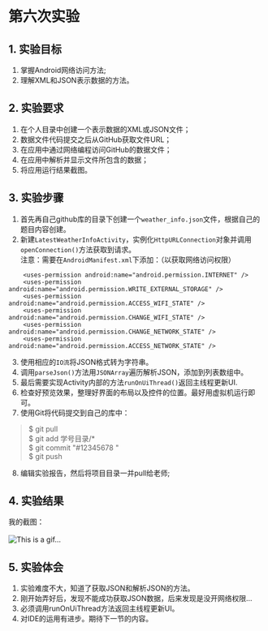 # 第六次实验 

## 1. 实验目标
1. 掌握Android网络访问方法;    
2. 理解XML和JSON表示数据的方法。

## 2. 实验要求
1. 在个人目录中创建一个表示数据的XML或JSON文件；
2. 数据文件代码提交之后从GitHub获取文件URL；
3. 在应用中通过网络编程访问GitHub的数据文件；
4. 在应用中解析并显示文件所包含的数据；
5. 将应用运行结果截图。

## 3. 实验步骤
1.  首先再自己github库的目录下创建一个`weather_info.json`文件，根据自己的题目内容创建。
2.  新建`LatestWeatherInfoActivity`，实例化`HttpURLConnection`对象并调用`openConnection()`方法获取到请求。  
    注意：需要在`AndroidManifest.xml`下添加：（以获取网络访问权限）
```
    <uses-permission android:name="android.permission.INTERNET" />
    <uses-permission android:name="android.permission.WRITE_EXTERNAL_STORAGE" />
    <uses-permission android:name="android.permission.ACCESS_WIFI_STATE" />
    <uses-permission android:name="android.permission.CHANGE_WIFI_STATE" />
    <uses-permission android:name="android.permission.CHANGE_NETWORK_STATE" />
    <uses-permission android:name="android.permission.ACCESS_NETWORK_STATE" /> 
```
3.  使用相应的`IO流`将JSON格式转为字符串。   
4.  调用`parseJson()`方法用`JSONArray`遍历解析JSON，添加到列表数组中。
5.  最后需要实现Activity内部的方法`runOnUiThread()`返回主线程更新UI.
6.  检查好预览效果，整理好界面的布局以及控件的位置。最好用虚拟机运行即可。
7.  使用Git将代码提交到自己的库中：
>$ git pull <br>
>$ git add 学号目录/* <br>
>$ git commit "#12345678 "<br>
>$ git push <br>
8.  编辑实验报告，然后将项目目录一并pull给老师;



## 4. 实验结果
我的截图：<br><br>
![This is a gif...](https://github.com/neptuneman/android-labs-2018/blob/master/soft1614080902334/lab6_weather_info.gif "我的截图")

## 5. 实验体会
1.  实验难度不大，知道了获取JSON和解析JSON的方法。
2.  刚开始弄好后，发现不能成功获取JSON数据，后来发现是没开网络权限...
3.  必须调用runOnUiThread方法返回主线程更新UI。
4.  对IDE的运用有进步。期待下一节的内容。
